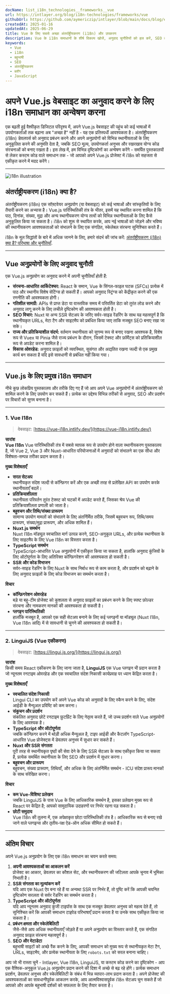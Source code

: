 ```yaml
---
docName: list_i18n_technologies__frameworks__vue
url: https://intlayer.org/blog/i18n-technologies/frameworks/vue
githubUrl: https://github.com/aymericzip/intlayer/blob/main/docs/blog/en/list_i18n_technologies/frameworks/vue.md
createdAt: 2025-01-16
updatedAt: 2025-06-29
title: Vue के लिए सबसे अच्छा अंतर्राष्ट्रीयकरण (i18n) और उपकरण
description: Vue के i18n समाधानों के शीर्ष विकल्प खोजें, अनुवाद चुनौतियों को हल करें, SEO बढ़ाएं और एक वैश्विक वेब अनुभव प्रदान करें.
keywords:
  - Vue
  - i18n
  - बहुभाषी
  - SEO
  - अंतर्राष्ट्रीयकरण
  - ब्लॉग
  - JavaScript
---
```


# अपने Vue.js वेबसाइट का अनुवाद करने के लिए i18n समाधान का अन्वेषण करना

एक बढ़ती हुई वैश्वीकृत डिजिटल परिदृश्य में, अपने Vue.js वेबसाइट की पहुंच को कई भाषाओं में उपयोगकर्ताओं तक बढ़ाना अब "अच्छा है" नहीं है - यह एक प्रतिस्पर्धी आवश्यकता है। अंतर्राष्ट्रीयकरण (i18n) डेवलपर्स को अनुवाद प्रबंधन करने और अपने अनुप्रयोगों को विभिन्न स्थानीयताओं के लिए अनुकूलित करने की अनुमति देता है, जबकि SEO मूल्य, उपयोगकर्ता अनुभव और रखरखाव योग्य कोड संरचनाओं को बनाए रखता है। इस लेख में, हम विभिन्न दृष्टिकोणों का अन्वेषण करेंगे - समर्पित पुस्तकालयों से लेकर कस्टम कोड वाले समाधान तक - जो आपको अपने Vue.js प्रोजेक्ट में i18n को सहजता से एकीकृत करने में मदद करेंगे।

---

![i18n illustration](https://github.com/aymericzip/intlayer/blob/main/docs/blog/assets/i18n.webp)

## अंतर्राष्ट्रीयकरण (i18n) क्या है?

अंतर्राष्ट्रीयकरण (i18n) एक सॉफ़्टवेयर अनुप्रयोग (या वेबसाइट) को कई भाषाओं और सांस्कृतियों के लिए तैयारी करने का अभ्यास है। Vue.js पारिस्थितिकी तंत्र के भीतर, इसमें यह स्थापित करना शामिल है कि पाठ, दिनांक, संख्या, मुद्रा और अन्य स्थानीयकरण योग्य तत्वों को विभिन्न स्थानीयताओं के लिए कैसे अनुकूलित किया जा सकता है। i18n को शुरू से स्थापित करके, आप नई भाषाओं को जोड़ने और भविष्य की स्थानीयकरण आवश्यकताओं को संभालने के लिए एक संगठित, स्केलेबल संरचना सुनिश्चित करते हैं।

i18n के मूल सिद्धांतों के बारे में अधिक जानने के लिए, हमारे संदर्भ की जांच करें: [अंतर्राष्ट्रीयकरण (i18n) क्या है? परिभाषा और चुनौतियाँ](https://github.com/aymericzip/intlayer/blob/main/docs/docs/hi/what_is_internationalization.md).

---

## Vue अनुप्रयोगों के लिए अनुवाद चुनौती

एक Vue.js अनुप्रयोग का अनुवाद करने में अपनी चुनौतियाँ होती हैं:

- **संरचना-आधारित आर्किटेक्चर:** React के समान, Vue के सिंगल-फाइल घटक (SFCs) प्रत्येक में पाठ और स्थानीय विशेष सेटिंग्स हो सकती हैं। आपको अनुवाद स्ट्रिंग्स को केंद्रीकृत करने की एक रणनीति की आवश्यकता होगी।
- **गतिशील सामग्री:** APIs से प्राप्त डेटा या वास्तविक समय में परिवर्तित डेटा को तुरंत लोड करने और अनुवाद लागू करने के लिए लचीले दृष्टिकोण की आवश्यकता होती है।
- **SEO विचार:** Nuxt या अन्य SSR सेटअप के जरिए सर्वर-साइड रेंडरिंग के साथ यह महत्वपूर्ण है कि स्थानीयकृत URLs, मेटा टैग और साइटमैप को प्रबंधित किया जाए ताकि मजबूत SEO बनाए रखा जा सके।
- **राज्य और प्रतिक्रियाशील संदर्भ:** वर्तमान स्थानीयता को सुगम्य रूप से बनाए रखना आवश्यक है, विशेष रूप से Vuex या Pinia जैसे राज्य प्रबंधन के दौरान, जिसमें टेक्स्ट और फ़ॉर्मेट्स को प्रतिक्रियाशील रूप से अपडेट करना शामिल है।
- **विकास ओवरहेड:** अनुवाद फ़ाइलों को व्यवस्थित, सुसंगत और अद्यतित रखना जल्दी से एक प्रमुख कार्य बन सकता है यदि इसे सावधानी से प्रबंधित नहीं किया गया।

---

## Vue.js के लिए प्रमुख i18n समाधान

नीचे कुछ लोकप्रिय पुस्तकालय और तरीके दिए गए हैं जो आप अपने Vue अनुप्रयोगों में अंतर्राष्ट्रीयकरण को शामिल करने के लिए उपयोग कर सकते हैं। प्रत्येक का उद्देश्य विभिन्न तरीकों से अनुवाद, SEO और प्रदर्शन पर विचारों को सुगम बनाना है।

---

### 1. Vue I18n

> वेबसाइट: [https://vue-i18n.intlify.dev/](https://vue-i18n.intlify.dev/)

**सारांश**  
**Vue I18n** Vue पारिस्थितिकी तंत्र में सबसे व्यापक रूप से उपयोग होने वाला स्थानीयकरण पुस्तकालय है, जो Vue 2, Vue 3 और Nuxt-आधारित परियोजनाओं में अनुवादों को संभालने का एक सीधा और विशेषता-सम्पन्न तरीका प्रदान करता है।

**मुख्य विशेषताएँ**

- **सरल सेटअप**  
  स्थानीयकृत संदेश जल्दी से कॉन्फ़िगर करें और एक अच्छी तरह से प्रलेखित API का उपयोग करके स्थानीयताएँ बदलें।
- **प्रतिक्रियाशीलता**  
  स्थानीयता परिवर्तन तुरंत टेक्स्ट को घटकों में अपडेट करते हैं, जिसका श्रेय Vue की प्रतिक्रियाशीलता प्रणाली को जाता है।
- **बहुवचन और तिथि/संख्या प्रारूपण**  
  सामान्य उपयोग मामलों को संभालने के लिए अंतर्निर्मित तरीके, जिसमें बहुवचन रूप, तिथि/समय प्रारूपण, संख्या/मुद्रा प्रारूपण, और अधिक शामिल हैं।
- **Nuxt.js समर्थन**  
  Nuxt I18n मॉड्यूल स्वचालित मार्ग उत्पन्न करने, SEO-अनुकूल URLs, और प्रत्येक स्थानीयता के लिए साइटमैप के लिए Vue I18n का विस्तार करता है।
- **TypeScript समर्थन**  
  TypeScript-आधारित Vue अनुप्रयोगों में एकीकृत किया जा सकता है, हालांकि अनुवाद कुंजियों के लिए ऑटोपूर्णता के लिए अतिरिक्त कॉन्फ़िगरेशन की आवश्यकता हो सकती है।
- **SSR और कोड विभाजन**  
  सर्वर-साइड रेंडरिंग के लिए Nuxt के साथ निर्बाध रूप से काम करता है, और प्रदर्शन को बढ़ाने के लिए अनुवाद फ़ाइलों के लिए कोड विभाजन का समर्थन करता है।

**विचार**

- **कॉन्फ़िगरेशन ओवरहेड**  
  बड़े या बहु-टीम प्रोजेक्ट को कुशलता से अनुवाद फ़ाइलों का प्रबंधन करने के लिए स्पष्ट फ़ोल्डर संरचना और नामकरण मानकों की आवश्यकता हो सकती है।
- **प्लगइन पारिस्थितिकी**  
  हालाँकि मजबूत है, आपको एक सही सेटअप बनाने के लिए कई प्लगइनों या मॉड्यूल (Nuxt I18n, Vue I18n आदि) में से सावधानी से चुनने की आवश्यकता हो सकती है।

---

### 2. LinguiJS (Vue एकीकरण)

> वेबसाइट: [https://lingui.js.org/](https://lingui.js.org/)

**सारांश**  
किसी समय React एकीकरण के लिए जाना जाता है, **LinguiJS** एक Vue प्लगइन भी प्रदान करता है जो न्यूनतम रनटाइम ओवरहेड और एक स्वचालित संदेश निकासी कार्यप्रवाह पर ध्यान केंद्रित करता है।

**मुख्य विशेषताएँ**

- **स्वचालित संदेश निकासी**  
  Lingui CLI का उपयोग करें अपने Vue कोड को अनुवादों के लिए स्कैन करने के लिए, संदेश आईडी के मैन्युअल प्रविष्टि को कम करना।
- **संकुचन और प्रदर्शन**  
  संकलित अनुवाद छोटे रनटाइम फ़ुटप्रिंट के लिए नेतृत्व करते हैं, जो उच्च प्रदर्शन वाले Vue अनुप्रयोगों के लिए आवश्यक है।
- **TypeScript और ऑटोपूर्णता**  
  जबकि कॉन्फ़िगर करने में थोड़ी अधिक मैन्युअल है, टाइप आईडी और कैटलॉग TypeScript-आधारित Vue प्रोजेक्ट्स में डेवलपर अनुभव में सुधार कर सकते हैं।
- **Nuxt और SSR संगतता**  
  पूरी तरह से स्थानीयकृत पृष्ठों की सेवा देने के लिए SSR सेटअप के साथ एकीकृत किया जा सकता है, प्रत्येक समर्थित स्थानीयता के लिए SEO और प्रदर्शन में सुधार करना।
- **बहुवचन और प्रारूपण**  
  बहुवचन, संख्या प्रारूपण, तिथियाँ, और अधिक के लिए अंतर्निर्मित समर्थन - ICU संदेश प्रारूप मानकों के साथ संरेखित करना।

**विचार**

- **कम Vue-विशिष्ट प्रलेखन**  
  जबकि LinguiJS के पास Vue के लिए आधिकारिक समर्थन है, इसका प्रलेखन मुख्य रूप से React पर केंद्रित है; आपको सामुदायिक उदाहरणों पर निर्भर रहना पड़ सकता है।
- **छोटी समुदाय**  
  Vue I18n की तुलना में, एक अपेक्षाकृत छोटा पारिस्थितिकी तंत्र है। आधिकारिक रूप से बनाए रखे जाने वाले प्लगइन्स और तृतीय-पक्ष ऐड-ऑन अधिक सीमित हो सकते हैं।

---

## अंतिम विचार

अपने Vue.js अनुप्रयोग के लिए एक i18n समाधान का चयन करते समय:

1. **अपनी आवश्यकताओं का आकलन करें**  
   प्रोजेक्ट का आकार, डेवलपर का कौशल सेट, और स्थानीयकरण की जटिलता आपके चुनाव में भूमिका निभाती है।
2. **SSR संगतता का मूल्यांकन करें**  
   यदि आप एक Nuxt ऐप बना रहे हैं या अन्यथा SSR पर निर्भर हैं, तो पुष्टि करें कि आपकी चयनित दृष्टिकोण सरलता से सर्वर रेंडरिंग का समर्थन करता है।
3. **TypeScript और ऑटोपूर्णता**  
   यदि आप न्यूनतम अनुवाद कुंजी टाइपॉस के साथ एक मजबूत डेवलपर अनुभव को महत्व देते हैं, तो सुनिश्चित करें कि आपकी समाधान टाइपेड परिभाषाएँ प्रदान करता है या उनके साथ एकीकृत किया जा सकता है।
4. **प्रबंधन क्षमता और स्केलेबिलिटी**  
   जैसे-जैसे आप अधिक स्थानीयताएँ जोड़ते हैं या अपने अनुप्रयोग का विस्तार करते हैं, एक संगठित अनुवाद फ़ाइल संरचना महत्वपूर्ण है।
5. **SEO और मेटाडेटा**  
   बहुभाषी साइटों को अच्छे रैंक करने के लिए, आपकी समाधान को मुख्य रूप से स्थानीयकृत मेटा टैग, URLs, साइटमैप, और प्रत्येक स्थानीयता के लिए `robots.txt` को सरल बनाना चाहिए।

आप जो भी रास्ता चुनें - Intlayer, Vue I18n, LinguiJS, या कस्टम कोड करने का दृष्टिकोण - आप एक वैश्विक-अनुकूल Vue.js अनुप्रयोग प्रदान करने की दिशा में अच्छे से बढ़ रहे होंगे। प्रत्येक समाधान प्रदर्शन, डेवलपर अनुभव और स्केलेबिलिटी के संबंध में भिन्न व्यापार-लाभ प्रदान करता है। अपने प्रोजेक्ट की आवश्यकताओं का सावधानीपूर्वक आकलन करके, आप आत्मविश्वासपूर्वक i18n सेटअप चुन सकते हैं जो आपको और आपके बहुभाषी दर्शकों को सफलता के लिए तैयार करता है।
